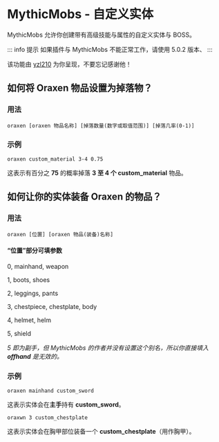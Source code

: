# MythicMobs - 自定义实体
MythicMobs 允许你创建带有高级技能与属性的自定义实体与 BOSS。

::: info 提示
如果插件与 MythicMobs 不能正常工作，请使用 5.0.2 版本、
:::

该功能由 [yzl210](https://github.com/yzl210) 为你呈现，不要忘记感谢他！

## 如何将 Oraxen 物品设置为掉落物？

### 用法

`oraxen [oraxen 物品名称] [掉落数量(数字或取值范围)] [掉落几率(0-1)]`

### 示例

`oraxen custom_material 3-4 0.75`

这表示有百分之 **75** 的概率掉落 **3 至 4 个 custom_material** 物品。

## 如何让你的实体装备 Oraxen 的物品？

### 用法

`oraxen [位置] [oraxen 物品(装备)名称]`

#### “位置”部分可填参数

0, mainhand, weapon

1, boots, shoes

2, leggings, pants

3, chestpiece, chestplate, body

4, helmet, helm

5, shield

*5 即为副手，但 MythicMobs 的作者并没有设置这个别名，所以你直接填入 **offhand** 是无效的。*

### 示例

`oraxen mainhand custom_sword`

这表示实体会在**主手**持有 **custom_sword**。

`oraxwn 3 custom_chestplate`

这表示实体会在胸甲部位装备一个 **custom_chestplate**（用作胸甲）。